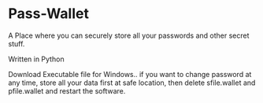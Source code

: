 # Pass-Wallet

A Place where you can securely store all your passwords and other secret stuff.

Written in Python

Download Executable file for Windows..
if you want to change password at any time, store all your data first at safe location, then delete sfile.wallet and pfile.wallet and restart the software.
